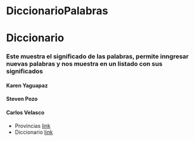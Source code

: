 # DiccionarioPalabras

<h1> Diccionario </h1>
<h3> Este muestra el significado de las palabras, permite inngresar nuevas palabras y nos muestra en un listado con sus significados</h3>
<h4> Karen Yaguapaz </h4>
<h4> Steven Pozo </h4>
<h4> Carlos Velasco </h4>

- Provincias [link](https://github.com/KarenYaguapaz/provincias)
- Diccionario [link](https://github.com/KarenYaguapaz/DiccionarioPalabras)

